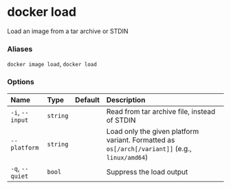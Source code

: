 # docker load

<!---MARKER_GEN_START-->
Load an image from a tar archive or STDIN

### Aliases

`docker image load`, `docker load`

### Options

| Name            | Type     | Default | Description                                                                                    |
|:----------------|:---------|:--------|:-----------------------------------------------------------------------------------------------|
| `-i`, `--input` | `string` |         | Read from tar archive file, instead of STDIN                                                   |
| `--platform`    | `string` |         | Load only the given platform variant. Formatted as `os[/arch[/variant]]` (e.g., `linux/amd64`) |
| `-q`, `--quiet` | `bool`   |         | Suppress the load output                                                                       |


<!---MARKER_GEN_END-->

